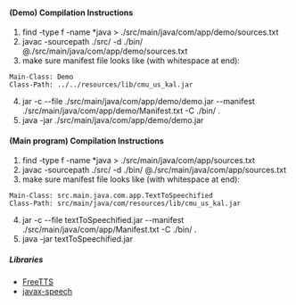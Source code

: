 #### (Demo) Compilation Instructions

1. find -type f -name *java > ./src/main/java/com/app/demo/sources.txt
2. javac -sourcepath ./src/ -d ./bin/ @./src/main/java/com/app/demo/sources.txt
3. make sure manifest file looks like (with whitespace at end):

```
Main-Class: Demo
Class-Path: ../../resources/lib/cmu_us_kal.jar

```
4. jar -c --file ./src/main/java/com/app/demo/demo.jar --manifest ./src/main/java/com/app/demo/Manifest.txt -C ./bin/ .
5. java -jar ./src/main/java/com/app/demo/demo.jar

#### (Main program) Compilation Instructions

1. find -type f -name *java > ./src/main/java/com/app/sources.txt
2. javac -sourcepath ./src/ -d ./bin/ @./src/main/java/com/app/sources.txt
3. make sure manifest file looks like (with whitespace at end):

```
Main-Class: src.main.java.com.app.TextToSpeechified
Class-Path: src/main/java/com/resources/lib/cmu_us_kal.jar

```
4. jar -c --file textToSpeechified.jar --manifest ./src/main/java/com/app/Manifest.txt -C ./bin/ .
5. java -jar textToSpeechified.jar

##### Libraries

- [FreeTTS](https://freetts.sourceforge.io/)
- [javax-speech](https://github.com/umjammer/javax-speech)
